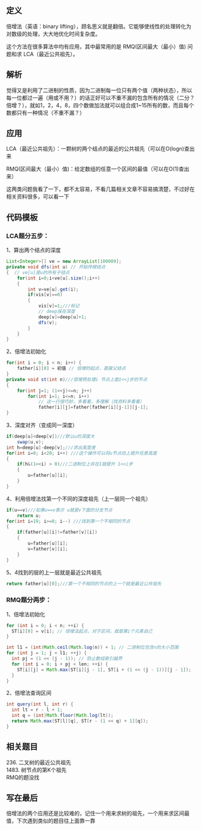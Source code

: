 ## 定义
倍增法（英语：binary lifting），顾名思义就是翻倍。它能够使线性的处理转化为对数级的处理，大大地优化时间复杂度。

这个方法在很多算法中均有应用，其中最常用的是 RMQ(区间最大（最小）值) 问题和求 LCA（最近公共祖先）。
## 解析
觉得又是利用了二进制的性质，因为二进制每一位只有两个值（两种状态），所以每一位都过一遍（用或不用？）的话正好可以不重不漏的包含所有的情况（二分？倍增？），就如1，2，4，8，四个数做加法就可以组合成1~15所有的数，而且每个数都只有一种情况（不重不漏？）
## 应用
LCA（最近公共祖先）：一颗树的两个结点的最近的公共祖先（可以在O(logn)查出来

RMQ(区间最大（最小）值)：给定数组的任意一个区间的最值（可以在O(1)查出来）

这两类问题我看了一下，都不太容易，不看几篇相关文章不容易搞清楚，不过好在相关资料很多，可以看一下
## 代码模板
### LCA题分五步：
1、算出两个结点的深度
```java
List<Integer>[] ve = new ArrayList[100009];
private void dfs(int u) // 开始传根结点
{  // ve[u]是u的所有子结点
    for(int i=0;i<ve[u].size();i++)
    {
        int v=ve[u].get(i);
        if(vis[v]==0)
        {
            vis[v]=1;///标记
            // deep保存深度
            deep[v]=deep[u]+1;
            dfs(v);
        }
    }
}
```
2、倍增法初始化
```java
for(int i = 0; i < n; i++) {
    father[i][0] = 初值 // 倍增的起点，直接父结点
}
private void st(int n)///倍增预处理i 节点上面1<<j步的节点
{
    for(int j=1; (1<<j)<=n; j++)
        for(int i=1; i<=n; i++)
            // 这一行很巧妙，多看看，多理解（找资料多看看）
            father[i][j]=father[father[i][j-1]][j-1];
}
```
3、深度对齐（变成同一深度）
```java
if(deep[u]<deep[v])///默认u的深度大
    swap(u,v);
int h=deep[u]-deep[v];///求出高度差
for(int i=0; i<20; i++) ///这个操作可以将u节点向上提升任意高度
{
    if(h&(1<<i) > 0)///二进制位上存在1就提升 1<<i步
    {
        u=father[u][i];
    }
}
```
4、利用倍增法找第一个不同的深度祖先（上一层同一个祖先）
```java
if(u==v)///如果u==v表示 u就是v下面的分支节点
    return u;
for(int i=19; i>=0; i--) ///找到第一个不相同的节点
{
    if(father[u][i]!=father[v][i])
    {
        u=father[u][i];
        v=father[v][i];
    }
}
```
5、4找到的层的上一层就是最近公共祖先
```java
return father[u][0];///第一个不相同的节点的上一个就是最近公共祖先
```
### RMQ题分两步：
1、倍增法初始化
```java
for (int i = 0; i < n; ++i) {
  ST[i][0] = v[i]; // 倍增法起点，对于区间，就是第i个元素自己
}

int l1 = (int)Math.ceil(Math.log(n)) + 1; // 二进制位包含n的大小范围
for (int j = 1; j < l1; ++j) {
  int pj = (1 << (j - 1)); // 防止数组索引越界
  for (int i = 0; i + pj < len; ++i) {
    ST[i][j] = Math.max(ST[i][j - 1], ST[i + (1 << (j - 1))][j - 1]);
  }
}
```
2、倍增法查询区间
```java
int query(int l, int r) {
  int lt = r - l + 1;
  int q = (int)Math.floor(Math.log(lt));
  return Math.max(ST[l][q], ST[r - (1 << q) + 1][q]);
}
```
## 相关题目
236\. 二叉树的最近公共祖先  
1483\. 树节点的第K个祖先  
RMQ的题没找  
## 写在最后
倍增法的两个应用还是比较难的，记住一个用来求树的祖先，一个用来求区间最值，下次遇到类似的题目往上面靠一靠
